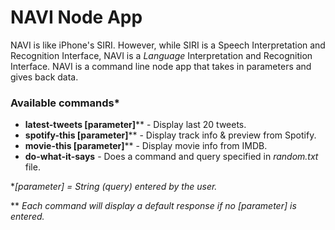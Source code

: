 # NAVI Node App

NAVI is like iPhone's SIRI. However, while SIRI is a Speech Interpretation and Recognition Interface, NAVI is a *Language* Interpretation and Recognition Interface. NAVI is a command line node app that takes in parameters and gives back data.

### Available commands*

* **latest-tweets [parameter]**** - Display last 20 tweets.
* **spotify-this [parameter]**** - Display track info & preview from Spotify.
* **movie-this [parameter]**** - Display movie info from IMDB.
* **do-what-it-says** - Does a command and query specified in _random.txt_ file.


*_[parameter] = String (query) entered by the user._

** _Each command will display a default response if no [parameter] is entered._